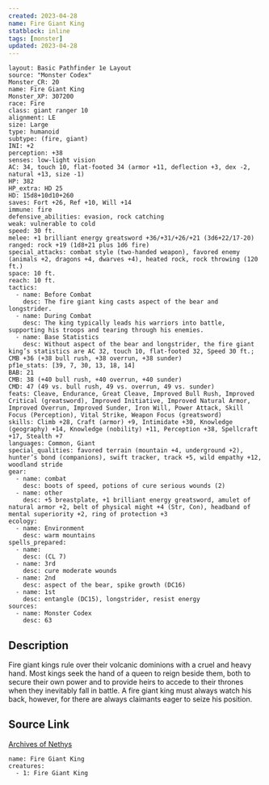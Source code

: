 ```yaml
---
created: 2023-04-28
name: Fire Giant King
statblock: inline
tags: [monster]
updated: 2023-04-28
---
```

```statblock
layout: Basic Pathfinder 1e Layout
source: "Monster Codex"
Monster_CR: 20
name: Fire Giant King
Monster_XP: 307200
race: Fire
class: giant ranger 10
alignment: LE
size: Large
type: humanoid
subtype: (fire, giant)
INI: +2
perception: +38
senses: low-light vision
AC: 34, touch 10, flat-footed 34 (armor +11, deflection +3, dex -2, natural +13, size -1)
HP: 382
HP_extra: HD 25
HD: 15d8+10d10+260
saves: Fort +26, Ref +10, Will +14
immune: fire
defensive_abilities: evasion, rock catching
weak: vulnerable to cold
speed: 30 ft.
melee: +1 brilliant energy greatsword +36/+31/+26/+21 (3d6+22/17-20)
ranged: rock +19 (1d8+21 plus 1d6 fire)
special_attacks: combat style (two-handed weapon), favored enemy (animals +2, dragons +4, dwarves +4), heated rock, rock throwing (120 ft.)
space: 10 ft.
reach: 10 ft.
tactics:
  - name: Before Combat
    desc: The fire giant king casts aspect of the bear and longstrider.
  - name: During Combat
    desc: The king typically leads his warriors into battle, supporting his troops and tearing through his enemies.
  - name: Base Statistics
    desc: Without aspect of the bear and longstrider, the fire giant king’s statistics are AC 32, touch 10, flat-footed 32, Speed 30 ft.; CMB +36 (+38 bull rush, +38 overrun, +38 sunder)
pf1e_stats: [39, 7, 30, 13, 18, 14]
BAB: 21
CMB: 38 (+40 bull rush, +40 overrun, +40 sunder)
CMD: 47 (49 vs. bull rush, 49 vs. overrun, 49 vs. sunder)
feats: Cleave, Endurance, Great Cleave, Improved Bull Rush, Improved Critical (greatsword), Improved Initiative, Improved Natural Armor, Improved Overrun, Improved Sunder, Iron Will, Power Attack, Skill Focus (Perception), Vital Strike, Weapon Focus (greatsword)
skills: Climb +28, Craft (armor) +9, Intimidate +30, Knowledge (geography) +14, Knowledge (nobility) +11, Perception +38, Spellcraft +17, Stealth +7
languages: Common, Giant
special_qualities: favored terrain (mountain +4, underground +2), hunter’s bond (companions), swift tracker, track +5, wild empathy +12, woodland stride
gear:
  - name: combat
    desc: boots of speed, potions of cure serious wounds (2)
  - name: other
    desc: +5 breastplate, +1 brilliant energy greatsword, amulet of natural armor +2, belt of physical might +4 (Str, Con), headband of mental superiority +2, ring of protection +3
ecology:
  - name: Environment
    desc: warm mountains
spells_prepared:
  - name:
    desc: (CL 7)
  - name: 3rd
    desc: cure moderate wounds
  - name: 2nd
    desc: aspect of the bear, spike growth (DC16)
  - name: 1st
    desc: entangle (DC15), longstrider, resist energy
sources:
  - name: Monster Codex
    desc: 63
```
## Description
Fire giant kings rule over their volcanic dominions with a cruel and heavy hand. Most kings seek the hand of a queen to reign beside them, both to secure their own power and to provide heirs to accede to their thrones when they inevitably fall in battle. A fire giant king must always watch his back, however, for there are always claimants eager to seize his position.
## Source Link
[Archives of Nethys](https://aonprd.com/MonsterDisplay.aspx?ItemName=Fire%20Giant%20King)
```encounter-table
name: Fire Giant King
creatures:
  - 1: Fire Giant King
```
